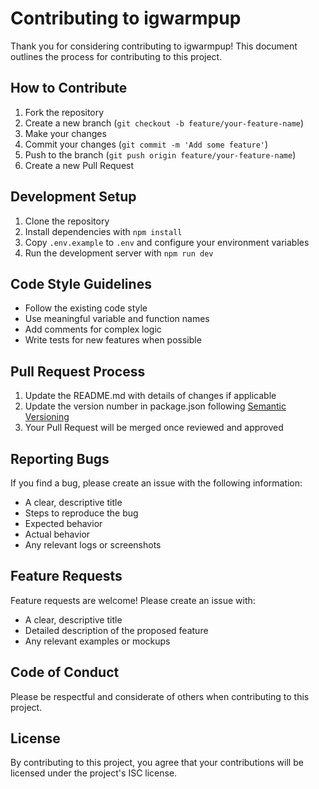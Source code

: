 # Contributing to igwarmpup

Thank you for considering contributing to igwarmpup! This document outlines the process for contributing to this project.

## How to Contribute

1. Fork the repository
2. Create a new branch (`git checkout -b feature/your-feature-name`)
3. Make your changes
4. Commit your changes (`git commit -m 'Add some feature'`)
5. Push to the branch (`git push origin feature/your-feature-name`)
6. Create a new Pull Request

## Development Setup

1. Clone the repository
2. Install dependencies with `npm install`
3. Copy `.env.example` to `.env` and configure your environment variables
4. Run the development server with `npm run dev`

## Code Style Guidelines

- Follow the existing code style
- Use meaningful variable and function names
- Add comments for complex logic
- Write tests for new features when possible

## Pull Request Process

1. Update the README.md with details of changes if applicable
2. Update the version number in package.json following [Semantic Versioning](https://semver.org/)
3. Your Pull Request will be merged once reviewed and approved

## Reporting Bugs

If you find a bug, please create an issue with the following information:
- A clear, descriptive title
- Steps to reproduce the bug
- Expected behavior
- Actual behavior
- Any relevant logs or screenshots

## Feature Requests

Feature requests are welcome! Please create an issue with:
- A clear, descriptive title
- Detailed description of the proposed feature
- Any relevant examples or mockups

## Code of Conduct

Please be respectful and considerate of others when contributing to this project.

## License

By contributing to this project, you agree that your contributions will be licensed under the project's ISC license.

